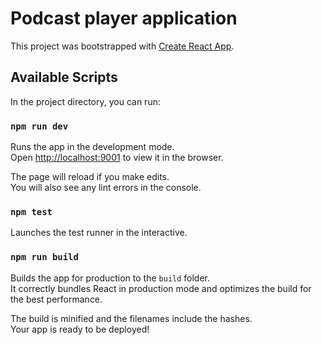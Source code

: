 # Podcast player application

This project was bootstrapped with [Create React App](https://github.com/facebook/create-react-app).

## Available Scripts

In the project directory, you can run:

### `npm run dev`

Runs the app in the development mode.\
Open [http://localhost:9001](http://localhost:9001) to view it in the browser.

The page will reload if you make edits.\
You will also see any lint errors in the console.

### `npm test`

Launches the test runner in the interactive.

### `npm run build`

Builds the app for production to the `build` folder.\
It correctly bundles React in production mode and optimizes the build for the best performance.

The build is minified and the filenames include the hashes.\
Your app is ready to be deployed!
